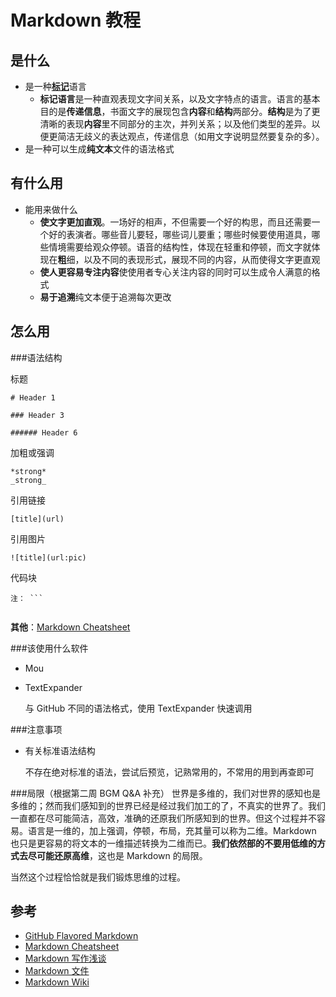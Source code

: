 # Markdown 教程

## 是什么
- 是一种[**标记**](https://en.wikipedia.org/wiki/Markup_language)语言
	- **标记语言**是一种直观表现文字间关系，以及文字特点的语言。语言的基本目的是**传递信息**，书面文字的展现包含**内容**和**结构**两部分。**结构**是为了更清晰的表现**内容**里不同部分的主次，并列关系；以及他们类型的差异。以便更简洁无歧义的表达观点，传递信息（如用文字说明显然要复杂的多）。
- 是一种可以生成**纯文本**文件的语法格式

## 有什么用

- 能用来做什么
	- **使文字更加直观**。一场好的相声，不但需要一个好的构思，而且还需要一个好的表演者。哪些音儿要轻，哪些词儿要重；哪些时候要使用道具，哪些情境需要给观众停顿。语音的结构性，体现在轻重和停顿，而文字就体现在**粗**细，以及不同的表现形式，展现不同的内容，从而使得文字更直观
	- **使人更容易专注内容**使使用者专心关注内容的同时可以生成令人满意的格式
	- **易于追溯**纯文本便于追溯每次更改
	

	
## 怎么用

###语法结构

标题


```
# Header 1 

### Header 3

###### Header 6
```
加粗或强调
	
```
*strong* 
_strong_ 
```
引用链接

```
[title](url)

```
引用图片

```
![title](url:pic)

```
代码块

```
注： ```


```
**其他**：[Markdown Cheatsheet](https://github.com/adam-p/markdown-here/wiki/Markdown-Cheatsheet)


###该使用什么软件
	
- Mou
- TextExpander
	
	与 GitHub 不同的语法格式，使用 TextExpander 快速调用

###注意事项
- 有关标准语法结构

	不存在绝对标准的语法，尝试后预览，记熟常用的，不常用的用到再查即可

###局限（根据第二周 BGM Q&A 补充）
世界是多维的，我们对世界的感知也是多维的；然而我们感知到的世界已经是经过我们加工的了，不真实的世界了。我们一直都在尽可能简洁，高效，准确的还原我们所感知到的世界。但这个过程并不容易。语言是一维的，加上强调，停顿，布局，充其量可以称为二维。Markdown 也只是更容易的将文本的一维描述转换为二维而已。**我们依然部的不要用低维的方式去尽可能还原高维**，这也是 Markdown 的局限。

当然这个过程恰恰就是我们锻炼思维的过程。

## 参考

- [GitHub Flavored Markdown](https://help.github.com/articles/github-flavored-markdown/)
- [Markdown Cheatsheet](https://github.com/adam-p/markdown-here/wiki/Markdown-Cheatsheet)
- [Markdown 写作浅谈](http://www.yangzhiping.com/tech/r-markdown-knitr.html)
- [Markdown 文件](http://markdown.tw)
- [Markdown Wiki](https://en.wikipedia.org/wiki/Markdown)




